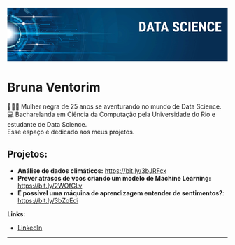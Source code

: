 

<p align="center">
  <img src="https://github.com/brunavent/template_temp/blob/master/banner.png">
</p>

# Bruna Ventorim
👩🏽‍💻 Mulher negra de 25 anos se aventurando no mundo de Data Science. </br>
💻 Bacharelanda em Ciência da Computação pela Universidade do Rio e estudante de Data Science.</br>
Esse espaço é dedicado aos meus projetos.


## Projetos:

* **Análise de dados climáticos:** https://bit.ly/3bJRFcx
* **Prever atrasos de voos criando um modelo de Machine Learning:** https://bit.ly/2WOfGLv
* **É possível uma máquina de aprendizagem entender de sentimentos?**: https://bit.ly/3bZoEdi

**Links:**
* [LinkedIn](https://www.linkedin.com/in/brunaventorimti/)
---




